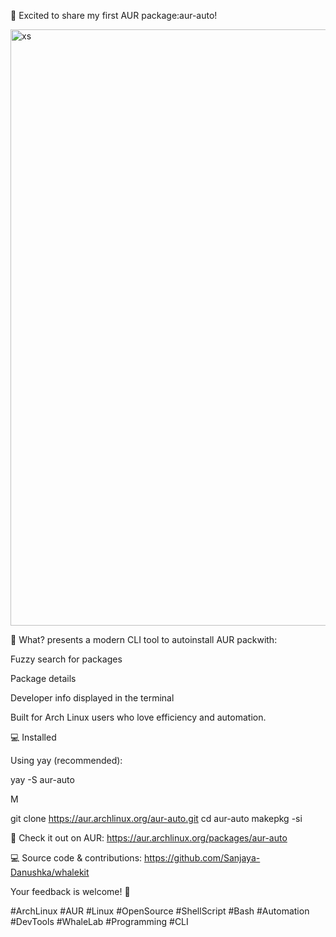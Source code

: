 🚀 Excited to share my first AUR package:aur-auto!

<img width="1719" height="954" alt="xs" src="https://github.com/user-attachments/assets/108e401b-8caa-4c13-aa18-608064f6b9ae" />



🐳 What? presents a modern CLI tool to autoinstall AUR packwith:

Fuzzy search for packages

Package details

Developer info displayed in the terminal

Built for Arch Linux users who love efficiency and automation.

💻 Installed

Using yay (recommended):

yay -S aur-auto


M

git clone https://aur.archlinux.org/aur-auto.git
cd aur-auto
makepkg -si


🔗 Check it out on AUR: https://aur.archlinux.org/packages/aur-auto

💻 Source code & contributions: https://github.com/Sanjaya-Danushka/whalekit

Your feedback is welcome! 🙌

#ArchLinux #AUR #Linux #OpenSource #ShellScript #Bash #Automation #DevTools #WhaleLab #Programming #CLI

